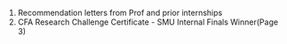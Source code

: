 1) Recommendation letters from Prof and prior internships
2) CFA Research Challenge Certificate - SMU Internal Finals Winner(Page 3)